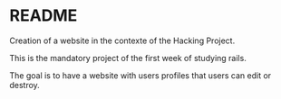 # README

Creation of a website in the contexte of the Hacking Project.

This is the mandatory project of the first week of studying rails.

The goal is to have a website with users profiles that users can edit or destroy.